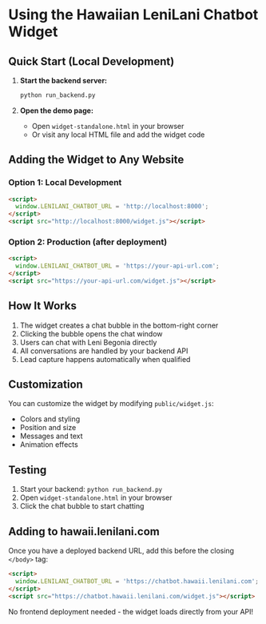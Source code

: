 # Using the Hawaiian LeniLani Chatbot Widget

## Quick Start (Local Development)

1. **Start the backend server:**
   ```bash
   python run_backend.py
   ```

2. **Open the demo page:**
   - Open `widget-standalone.html` in your browser
   - Or visit any local HTML file and add the widget code

## Adding the Widget to Any Website

### Option 1: Local Development
```html
<script>
  window.LENILANI_CHATBOT_URL = 'http://localhost:8000';
</script>
<script src="http://localhost:8000/widget.js"></script>
```

### Option 2: Production (after deployment)
```html
<script>
  window.LENILANI_CHATBOT_URL = 'https://your-api-url.com';
</script>
<script src="https://your-api-url.com/widget.js"></script>
```

## How It Works

1. The widget creates a chat bubble in the bottom-right corner
2. Clicking the bubble opens the chat window
3. Users can chat with Leni Begonia directly
4. All conversations are handled by your backend API
5. Lead capture happens automatically when qualified

## Customization

You can customize the widget by modifying `public/widget.js`:
- Colors and styling
- Position and size
- Messages and text
- Animation effects

## Testing

1. Start your backend: `python run_backend.py`
2. Open `widget-standalone.html` in your browser
3. Click the chat bubble to start chatting

## Adding to hawaii.lenilani.com

Once you have a deployed backend URL, add this before the closing `</body>` tag:

```html
<script>
  window.LENILANI_CHATBOT_URL = 'https://chatbot.hawaii.lenilani.com';
</script>
<script src="https://chatbot.hawaii.lenilani.com/widget.js"></script>
```

No frontend deployment needed - the widget loads directly from your API!